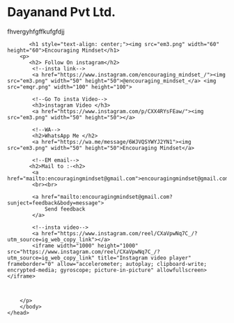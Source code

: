 # Dayanand Pvt Ltd.
fhvergyhfgffkufgfdjj
<!DOCTYPE html>
<html>
    <head>
        <link rel="icon" href="em3.png" type="image/png">
        <title>Encouraging Mindset</title>
        <body>
            
           <h1 style="text-align: center;"><img src="em3.png" width="60" height="60">Encouraging Mindset</h1>
        <p>
           <h2> Follow On instagram</h2> 
            <!--insta link-->
            <a href="https://www.instagram.com/encouraging_mindset_/"><img src="em3.png" width="50" height="50">@encouraging_mindset_</a> <img src="emqr.png" width="100" height="100">

            <!--Go To insta Video-->
            <h3>instagram Video </h3>
            <a href="https://www.instagram.com/p/CXX4RYsFEaw/"><img src="em3.png" width="50" height="50"></a>

            <!--WA-->
            <h2>WhatsApp Me </h2>
            <a href="https://wa.me/message/6WJVQSYWYJ2YN1"><img src="em3.png" width="50" height="50">Encouraging Mindset</a>

            <!--EM email-->
           <h2>Mail to :-<h2>
            <a href="mailto:encouragingmindset@gmail.com">encouragingmindset@gmail.com</a>
            <br><br>

            <a href="mailto:encouragingmindset@gmail.com?sunject=feedback&body=message">
                Send feedback
            </a>
            
            <!--insta video-->
            <a href="https://www.instagram.com/reel/CXaVpwNq7C_/?utm_source=ig_web_copy_link"></a>
            <iframe width="1000" height="1000" src="https://www.instagram.com/reel/CXaVpwNq7C_/?utm_source=ig_web_copy_link" title="Instagram video player" frameborder="0" allow="accelerometer; autoplay; clipboard-write; encrypted-media; gyroscope; picture-in-picture" allowfullscreen></iframe>



        </p>
        </body>
    </head>
</html>
